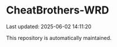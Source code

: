 # CheatBrothers-WRD

Last updated: 2025-06-02 14:11:20

This repository is automatically maintained.
